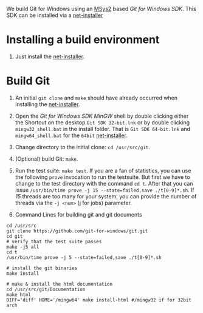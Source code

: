 We build Git for Windows using an [MSys2](https://msys2.github.io/) based *Git for Windows SDK*. This SDK can be installed via a [net-installer](https://git-for-windows.github.io/#download-sdk)

# Installing a build environment

1. Just install the [net-installer](https://git-for-windows.github.io/#download-sdk).

# Build Git

1. An initial `git clone` and `make` should have already occurred when installing the [net-installer](https://git-for-windows.github.io/#download-sdk).

2. Open the *Git for Windows SDK* *MinGW* shell by double clicking either the Shortcut on the desktop `Git SDK 32-bit.lnk` or by double clicking `mingw32_shell.bat` in the install folder. That is `Git SDK 64-bit.lnk` and `mingw64_shell.bat` for the `64bit` [net-installer](https://git-for-windows.github.io/#download-sdk).

2. Change directory to the initial clone: `cd /usr/src/git`.

4. (Optional) build Git: `make`.

5. Run the test suite: `make test`. If you are a fan of statistics, you can use the following `prove` invocation to run the testsuite. But first we have to change to the test directory with the command `cd t`. After that you can issue `/usr/bin/time prove -j 15 --state=failed,save ./t[0-9]*.sh`. If *15* threads are too many for your system, you can provide the number of threads via the `-j <num>` (j for jobs) parameter.

6. Command Lines for building git and git documents
```
cd /usr/src
git clone https://github.com/git-for-windows/git.git
cd git
# verify that the test suite passes
make -j5 all
cd t
/usr/bin/time prove -j 5 --state=failed,save ./t[0-9]*.sh

# install the git binaries
make install

# make & install the html documentation
cd /usr/src/git/Documentation
make html
DIFF='diff' HOME='/mingw64' make install-html #/mingw32 if for 32bit arch

```